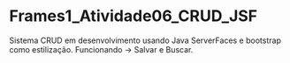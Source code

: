 # Frames1_Atividade06_CRUD_JSF
Sistema CRUD em desenvolvimento usando Java ServerFaces e bootstrap como estilização.
Funcionando -> Salvar e Buscar.
